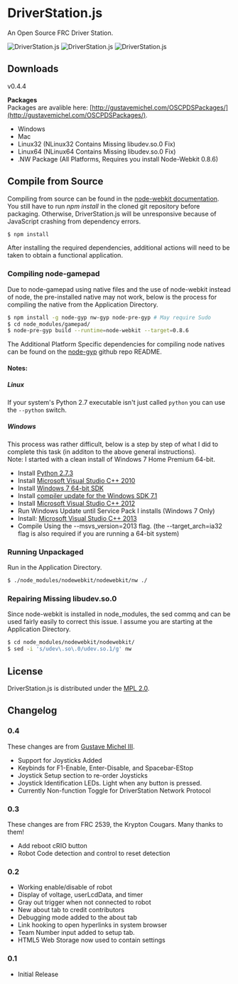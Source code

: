 # DriverStation.js

An Open Source FRC Driver Station.

![DriverStation.js](http://i.imgur.com/Rz8iTj9.png)
![DriverStation.js](http://i.imgur.com/RFcOAJX.png)
![DriverStation.js](http://i.imgur.com/654fPmo.png)

## Downloads

v0.4.4

**Packages**  
Packages are avalible here: [http://gustavemichel.com/OSCPDSPackages/](http://gustavemichel.com/OSCPDSPackages/).  
- Windows  
- Mac  
- Linux32 (NLinux32 Contains Missing libudev.so.0 Fix)  
- Linux64 (NLinux64 Contains Missing libudev.so.0 Fix)  
- .NW Package (All Platforms, Requires you install Node-Webkit 0.8.6)  
  
## Compile from Source

Compiling from source can be found in the [node-webkit documentation](https://github.com/rogerwang/node-webkit/wiki/How-to-package-and-distribute-your-apps).
You still have to run *npm install* in the cloned git repository before
packaging. Otherwise, DriverStation.js will be unresponsive because of
JavaScript crashing from dependency errors.

``` bash
$ npm install
```

After installing the required dependencies, additional actions  will need to be taken to obtain a functional application.

### Compiling node-gamepad

Due to node-gamepad using native files and the use of node-webkit instead of node, the pre-installed native may not work, below is the process for compiling the native from the Application Directory.

``` bash
$ npm install -g node-gyp nw-gyp node-pre-gyp # May require Sudo
$ cd node_modules/gamepad/
$ node-pre-gyp build --runtime=node-webkit --target=0.8.6
```

The Additional Platform Specific dependencies for compiling node natives can be found on the [node-gyp](https://github.com/TooTallNate/node-gyp#installation) github repo README.  

#### Notes:
##### Linux
If your system's Python 2.7 executable isn't just called `python` you can use the `--python` switch.  

##### Windows
This process was rather difficult, below is a step by step of what I did to complete this task (in additon to the above general instructions).  
Note: I started with a clean install of Windows 7 Home Premium 64-bit.  

- Install [Python 2.7.3](http://www.python.org/download/releases/2.7.3#download)
- Install [Microsoft Visual Studio C++ 2010](http://go.microsoft.com/?linkid=9709949)
- Install [Windows 7 64-bit SDK](http://www.microsoft.com/en-us/download/details.aspx?id=8279)
- Install [compiler update for the Windows SDK 7.1](http://www.microsoft.com/en-us/download/details.aspx?id=4422)
- Install [Microsoft Visual Studio C++ 2012](http://go.microsoft.com/?linkid=9816758)
- Run Windows Update until Service Pack I installs (Windows 7 Only)
- Install: [Microsoft Visual Studio C++ 2013](http://go.microsoft.com/?linkid=9832280&clcid=0x409)
- Compile Using the --msvs_version=2013 flag. (the --target_arch=ia32 flag is also required if you are running a 64-bit system)


### Running Unpackaged

Run in the Application Directory.

``` bash
$ ./node_modules/nodewebkit/nodewebkit/nw ./
```

### Repairing Missing libudev.so.0

Since node-webkit is installed in node_modules, the sed commq and can be used fairly easily to correct this issue. I assume you are starting at the Application Directory.

``` bash
$ cd node_modules/nodewebkit/nodewebkit/
$ sed -i 's/udev\.so\.0/udev.so.1/g' nw
```

## License

DriverStation.js is distributed under the [MPL 2.0](http://www.mozilla.org/MPL/2.0/).

## Changelog

### 0.4
These changes are from [Gustave Michel III](https://www.github.com/gixxy).
- Support for Joysticks Added
- Keybinds for F1-Enable, Enter-Disable, and Spacebar-EStop
- Joystick Setup section to re-order Joysticks
- Joystick Identification LEDs. Light when any button is pressed.
- Currently Non-function Toggle for DriverStation Network Protocol

### 0.3
These changes are from FRC 2539, the Krypton Cougars. Many thanks to them!
- Add reboot cRIO button
- Robot Code detection and control to reset detection

### 0.2
- Working enable/disable of robot
- Display of voltage, userLcdData, and timer
- Gray out trigger when not connected to robot
- New about tab to credit contributors
- Debugging mode added to the about tab
- Link hooking to open hyperlinks in system browser
- Team Number input added to setup tab.
- HTML5 Web Storage now used to contain settings

### 0.1
- Initial Release
